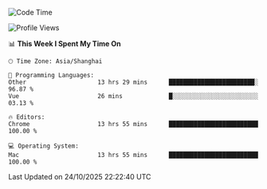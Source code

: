 <!--START_SECTION:waka-->
![Code Time](http://img.shields.io/badge/Code%20Time-4%2C560%20hrs%203%20mins-blue)

![Profile Views](http://img.shields.io/badge/Profile%20Views-3-blue)

📊 **This Week I Spent My Time On** 

```text
🕑︎ Time Zone: Asia/Shanghai

💬 Programming Languages: 
Other                    13 hrs 29 mins      ████████████████████████░   96.87 % 
Vue                      26 mins             █░░░░░░░░░░░░░░░░░░░░░░░░   03.13 % 

🔥 Editors: 
Chrome                   13 hrs 55 mins      █████████████████████████   100.00 % 

💻 Operating System: 
Mac                      13 hrs 55 mins      █████████████████████████   100.00 % 
```


 Last Updated on 24/10/2025 22:22:40 UTC
<!--END_SECTION:waka-->